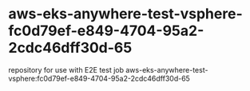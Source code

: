 # aws-eks-anywhere-test-vsphere-fc0d79ef-e849-4704-95a2-2cdc46dff30d-65
repository for use with E2E test job aws-eks-anywhere-test-vsphere:fc0d79ef-e849-4704-95a2-2cdc46dff30d-65

